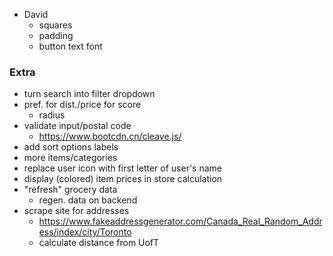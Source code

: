 - David
  - squares
  - padding
  - button text font

### Extra
- turn search into filter dropdown
- pref. for dist./price for score
  - radius
- validate input/postal code
  - https://www.bootcdn.cn/cleave.js/ 
- add sort options labels
- more items/categories
- replace user icon with first letter of user's name
- display (colored) item prices in store calculation
- "refresh" grocery data
  - regen. data on backend
- scrape site for addresses
  - https://www.fakeaddressgenerator.com/Canada_Real_Random_Address/index/city/Toronto
  - calculate distance from UofT
